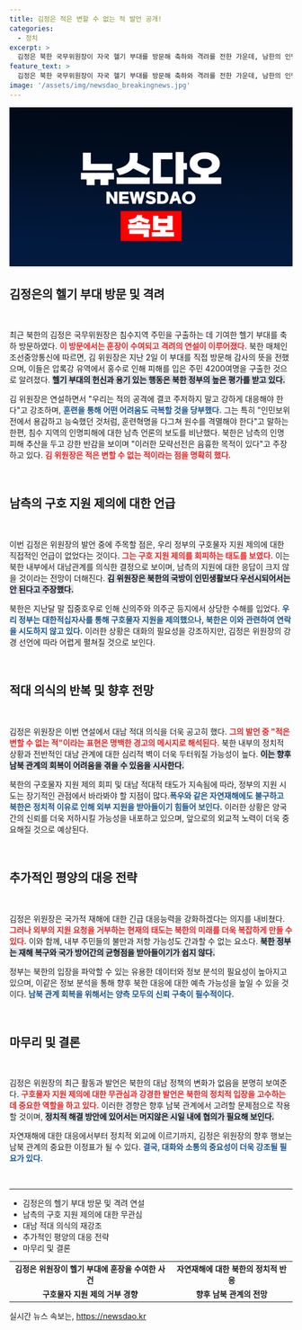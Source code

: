 ```yaml
---
title: 김정은 적은 변할 수 없는 적 발언 공개!
categories:
  - 정치
excerpt: >
  김정은 북한 국무위원장이 자국 헬기 부대를 방문해 축하와 격려를 전한 가운데, 남한의 인명 피해 보도를 강력히 반박하며 적대적인 발언을 내놨다. 구호물자 지원 제안은 묵살된 상황, 긴장된 남북 관계가 더욱 심화될 것으로 보인다.
feature_text: >
  김정은 북한 국무위원장이 자국 헬기 부대를 방문해 축하와 격려를 전한 가운데, 남한의 인명 피해 보도를 강력히 반박하며 적대적인 발언을 내놨다. 구호물자 지원 제안은 묵살된 상황, 긴장된 남북 관계가 더욱 심화될 것으로 보인다.
image: '/assets/img/newsdao_breakingnews.jpg'
---
```


<p><img src="/assets/img/newsdao_breakingnews.jpg" alt="ontimetimes 속보" /></p>

<h2 data-ke-size="size26">김정은의 헬기 부대 방문 및 격려</h2>

<p data-ke-size="size16">&nbsp;</p>  

<p>최근 북한의 김정은 국무위원장은 침수지역 주민을 구출하는 데 기여한 헬기 부대를 축하 방문하였다. <b><span style="color: #ee2323;">이 방문에서는 훈장이 수여되고 격려의 연설이 이루어졌다.</span></b> 북한 매체인 조선중앙통신에 따르면, 김 위원장은 지난 2일 이 부대를 직접 방문해 감사의 뜻을 전했으며, 이들은 압록강 유역에서 홍수로 인해 피해를 입은 주민 4200여명을 구출한 것으로 알려졌다. <b><span style="background-color: #21538527;">헬기 부대의 헌신과 용기 있는 행동은 북한 정부의 높은 평가를 받고 있다.</span></b> </p>

<p>김 위원장은 연설하면서 "우리는 적의 공격에 결코 주저하지 말고 강하게 대응해야 한다"고 강조하며, <b><span style="color: #1a5490;">훈련을 통해 어떤 어려움도 극복할 것을 당부했다.</span></b> 그는 특히 "인민보위전에서 용감하고 능숙했던 것처럼, 훈련혁명을 다그쳐 원수를 격멸해야 한다"고 말하는 한편, 침수 지역의 인명피해에 대한 남측 언론의 보도를 비난했다. 북한은 남측의 인명 피해 추산을 두고 강한 반감을 보이며 "이러한 모략선전은 음흉한 목적이 있다"고 주장하고 있다. <b><span style="color: #ee2323;">김 위원장은 적은 변할 수 없는 적이라는 점을 명확히 했다.</span></b></p>

<p data-ke-size="size16">&nbsp;</p>  

<h2 data-ke-size="size26">남측의 구호 지원 제의에 대한 언급</h2>

<p data-ke-size="size16">&nbsp;</p>  

<p>이번 김정은 위원장의 발언 중에 주목할 점은, 우리 정부의 구호물자 지원 제의에 대한 직접적인 언급이 없었다는 것이다. <b><span style="color: #ee2323;">그는 구호 지원 제의를 회피하는 태도를 보였다.</span></b> 이는 북한 내부에서 대남관계를 의식한 결정으로 보이며, 남측의 지원에 대한 응답이 크지 않을 것이라는 전망이 더해진다. <b><span style="background-color: #21538527;">김 위원장은 북한의 국방이 인민생활보다 우선시되어서는 안 된다고 주장했다.</span></b> </p>

<p>북한은 지난달 말 집중호우로 인해 신의주와 의주군 등지에서 상당한 수해를 입었다. <b><span style="color: #1a5490;">우리 정부는 대한적십자사를 통해 구호물자 지원을 제의했으나, 북한은 이와 관련하여 연락을 시도하지 않고 있다.</span></b> 이러한 상황은 대화의 필요성을 강조하지만, 김정은 위원장의 강경 선언에 따라 어렵게 펼쳐질 것으로 보인다. </p>

<p data-ke-size="size16">&nbsp;</p>  

<h2 data-ke-size="size26">적대 의식의 반복 및 향후 전망</h2>

<p data-ke-size="size16">&nbsp;</p>  

<p>김정은 위원장은 이번 연설에서 대남 적대 의식을 더욱 공고히 했다. <b><span style="color: #ee2323;">그의 발언 중 "적은 변할 수 없는 적"이라는 표현은 명백한 경고의 메시지로 해석된다.</span></b> 북한 내부의 정치적 상황과 전반적인 대남 관계에 대한 심리적 벽이 더욱 두터워질 가능성이 높다. <b><span style="background-color: #21538527;">이는 향후 남북 관계의 회복이 어려움을 겪을 수 있음을 시사한다.</span></b></p>

<p>북한의 구호물자 지원 제의 회피 및 대남 적대적 태도가 지속됨에 따라, 정부의 지원 시도는 장기적인 관점에서 바라봐야 할 지점이 많다.<b><span style="color: #1a5490;">폭우와 같은 자연재해에도 불구하고 북한은 정치적 이유로 인해 외부 지원을 받아들이기 힘들어 보인다.</span></b> 이러한 상황은 양국 간의 신뢰를 더욱 저하시킬 가능성을 내포하고 있으며, 앞으로의 외교적 노력이 더욱 중요해질 것으로 예상된다. </p>

<p data-ke-size="size16">&nbsp;</p>  

<h2 data-ke-size="size26">추가적인 평양의 대응 전략</h2>

<p data-ke-size="size16">&nbsp;</p>  

<p>김정은 위원장은 국가적 재해에 대한 긴급 대응능력을 강화하겠다는 의지를 내비쳤다. <b><span style="color: #ee2323;">그러나 외부의 지원 요청을 거부하는 현재의 태도는 북한의 미래를 더욱 복잡하게 만들 수 있다.</span></b> 이와 함께, 내부 주민들의 불만과 저항 가능성도 간과할 수 없는 요소다. <b><span style="background-color: #21538527;">북한 정부는 재해 복구와 국가 방어간의 균형점을 받아들이기가 쉽지 않다.</span></b></p>

<p>정부는 북한의 입장을 파악할 수 있는 유용한 데이터와 정보 분석의 필요성이 높아지고 있으며, 이같은 정보 분석을 통해 향후 북한 대응에 대한 예측 가능성을 높일 수 있을 것이다. <b><span style="color: #1a5490;">남북 관계 회복을 위해서는 양측 모두의 신뢰 구축이 필수적이다.</span></b></p>

<p data-ke-size="size16">&nbsp;</p>  

<h2 data-ke-size="size26">마무리 및 결론</h2>

<p data-ke-size="size16">&nbsp;</p>  

<p>김정은 위원장의 최근 활동과 발언은 북한의 대남 정책의 변화가 없음을 분명히 보여준다. <b><span style="color: #ee2323;">구호물자 지원 제의에 대한 무관심과 강경한 발언은 북한의 정치적 입장을 고수하는 데 중요한 역할을 하고 있다.</span></b> 이러한 경향은 향후 남북 관계에서 고려할 문제점으로 작용할 것이며, <b><span style="background-color: #21538527;">정치적 해결 방안에 있어서는 머지않은 시일 내에 협의가 필요해 보인다.</span></b> </p>

<p>자연재해에 대한 대응에서부터 정치적 외교에 이르기까지, 김정은 위원장의 향후 행보는 남북 관계의 중요한 이정표가 될 수 있다. <b><span style="color: #1a5490;">결국, 대화와 소통의 중요성이 더욱 강조될 필요가 있다.</span></b></p>

<p data-ke-size="size16">&nbsp;</p>  

<hr>  

<ul>  
<li>김정은의 헬기 부대 방문 및 격려 연설</li>  
<li>남측의 구호 지원 제의에 대한 무관심</li>  
<li>대남 적대 의식의 재강조</li>  
<li>추가적인 평양의 대응 전략</li>  
<li>마무리 및 결론</li>  
</ul>  

<table style="width: 100%; border-collapse: collapse;">  
<tr>  
<td style="text-align: center; height: 17px;"><b>김정은 위원장이 헬기 부대에 훈장을 수여한 사건</b></td>  
<td style="text-align: center; height: 17px;"><b>자연재해에 대한 북한의 정치적 반응</b></td>  
</tr>  
<tr>  
<td style="text-align: center; height: 17px;"><b>구호물자 지원 제의 거부 경향</b></td>  
<td style="text-align: center; height: 17px;"><b>향후 남북 관계의 전망</b></td>  
</tr>  
</table>  
실시간 뉴스 속보는, <a href="https://newsdao.kr" rel="dofollow">https://newsdao.kr</a>


